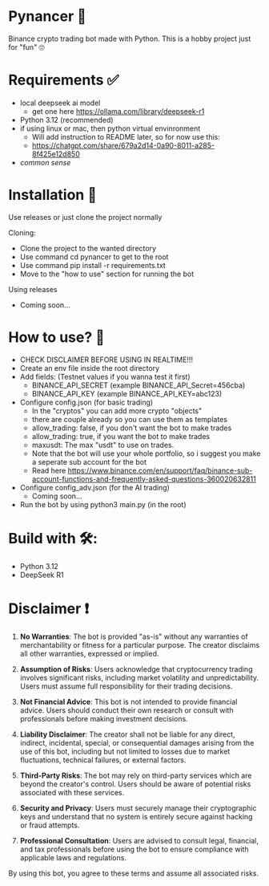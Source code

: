 # Pynancer 💸
Binance crypto trading bot made with Python.
This is a hobby project just for "fun" 🙄

# Requirements ✅
- local deepseek ai model
  - get one here https://ollama.com/library/deepseek-r1
- Python 3.12 (recommended)
- if using linux or mac, then python virtual envinronment
    - Will add instruction to README later, so for now use this:
    - https://chatgpt.com/share/679a2d14-0a90-8011-a285-8f425e12d850
- *common sense*

# Installation 🔧
Use releases or just clone the project normally

Cloning: 
- Clone the project to the wanted directory 
- Use command cd pynancer to get to the root
- Use command pip install -r requirements.txt
- Move to the "how to use" section for running the bot

Using releases 
- Coming soon...

# How to use? 🤔
- CHECK DISCLAIMER BEFORE USING IN REALTIME!!!
- Create an env file inside the root directory
- Add fields: (Testnet values if you wanna test it first)
    - BINANCE_API_SECRET (example BINANCE_API_Secret=456cba)
    - BINANCE_API_KEY (example BINANCE_API_KEY=abc123)
- Configure config.json (for basic trading) 
    - In the "cryptos" you can add more crypto "objects"
    - there are couple already so you can use them as templates
    - allow_trading: false, if you don't want the bot to make trades
    - allow_trading: true, if you want the bot to make trades
    - maxusdt: The max "usdt" to use on trades.
    - Note that the bot will use your whole portfolio,
      so i suggest you make a seperate sub account for the bot
    - Read here https://www.binance.com/en/support/faq/binance-sub-account-functions-and-frequently-asked-questions-360020632811
- Configure config_adv.json (for the AI trading)
    - Coming soon...
- Run the bot by using python3 main.py (in the root)

# Build with 🛠️:
- Python 3.12
- DeepSeek R1

# Disclaimer :exclamation:

1. **No Warranties**: The bot is provided "as-is" without any warranties of merchantability or fitness for a
particular purpose. The creator disclaims all other warranties, expressed or implied.

2. **Assumption of Risks**: Users acknowledge that cryptocurrency trading involves significant risks, including
market volatility and unpredictability. Users must assume full responsibility for their trading decisions.

3. **Not Financial Advice**: This bot is not intended to provide financial advice. Users should conduct their own
research or consult with professionals before making investment decisions.

4. **Liability Disclaimer**: The creator shall not be liable for any direct, indirect, incidental, special, or
consequential damages arising from the use of this bot, including but not limited to losses due to market
fluctuations, technical failures, or external factors.

5. **Third-Party Risks**: The bot may rely on third-party services which are beyond the creator's control. Users
should be aware of potential risks associated with these services.

6. **Security and Privacy**: Users must securely manage their cryptographic keys and understand that no system is
entirely secure against hacking or fraud attempts.

7. **Professional Consultation**: Users are advised to consult legal, financial, and tax professionals before
using the bot to ensure compliance with applicable laws and regulations.

By using this bot, you agree to these terms and assume all associated risks.
